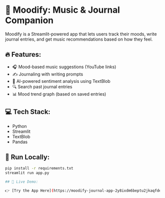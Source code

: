 # 🎵 Moodify: Music & Journal Companion

Moodify is a Streamlit-powered app that lets users track their moods, write journal entries, and get music recommendations based on how they feel.

## 🔥 Features:
- 🎧 Mood-based music suggestions (YouTube links)
- ✍️ Journaling with writing prompts
- 🧠 AI-powered sentiment analysis using TextBlob
- 🔍 Search past journal entries
- 📊 Mood trend graph (based on saved entries)

## 💻 Tech Stack:
- Python
- Streamlit
- TextBlob
- Pandas

## 🚀 Run Locally:
```bash
pip install -r requirements.txt
streamlit run app.py

## 🚀 Live Demo:

👉 [Try the App Here](https://moodify-journal-app-2y8ixdm6beptu2jkaqfdeb.streamlit.app/)
